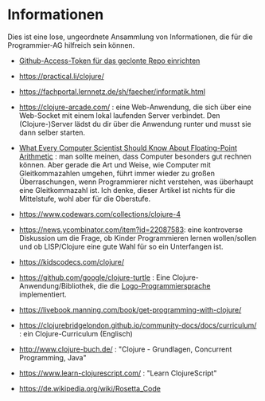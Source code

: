 # Informationen

Dies ist eine lose, ungeordnete Ansammlung von Informationen, die für die
Programmier-AG hilfreich sein können.

* [Github-Access-Token für das geclonte Repo einrichten](https://levelup.gitconnected.com/fix-password-authentication-github-3395e579ce74)

* https://practical.li/clojure/

* https://fachportal.lernnetz.de/sh/faecher/informatik.html

* https://clojure-arcade.com/ : eine Web-Anwendung, die sich über eine
  Web-Socket mit einem lokal laufenden Server verbindet. Den (Clojure-)Server
  lädst du dir über die Anwendung runter und musst sie dann selber starten.

* [What Every Computer Scientist Should Know About Floating-Point
  Arithmetic](https://docs.oracle.com/cd/E19957-01/806-3568/ncg_goldberg.html) :
  man sollte meinen, dass Computer besonders gut rechnen können. Aber gerade die
  Art und Weise, wie Computer mit Gleitkommazahlen umgehen, führt immer wieder
  zu großen Überraschungen, wenn Programmierer nicht verstehen, was überhaupt
  eine Gleitkommazahl ist. Ich denke, dieser Artikel ist nichts für die
  Mittelstufe, wohl aber für die Oberstufe.

* https://www.codewars.com/collections/clojure-4

* https://news.ycombinator.com/item?id=22087583: eine kontroverse Diskussion um
  die Frage, ob Kinder Programmieren lernen wollen/sollen und ob LISP/Clojure
  eine gute Wahl für so ein Unterfangen ist.

* https://kidscodecs.com/clojure/

* https://github.com/google/clojure-turtle : Eine Clojure-Anwendung/Bibliothek,
  die die
  [Logo-Programmiersprache](https://de.wikipedia.org/wiki/Logo_(Programmiersprache))
  implementiert.

* https://livebook.manning.com/book/get-programming-with-clojure/

* https://clojurebridgelondon.github.io/community-docs/docs/curriculum/ : ein
  Clojure-Curriculum (Englisch)

* http://www.clojure-buch.de/ : "Clojure - Grundlagen, Concurrent Programming, Java"

* https://www.learn-clojurescript.com/ : "Learn ClojureScript"

* https://de.wikipedia.org/wiki/Rosetta_Code